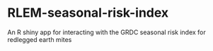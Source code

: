 # RLEM-seasonal-risk-index
An R shiny app for interacting with the GRDC seasonal risk index for redlegged earth mites
